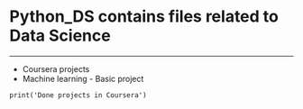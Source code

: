 # Python_DS contains files related to Data Science
___
 - Coursera projects
 - Machine learning - Basic project

``` 
print('Done projects in Coursera')
```
